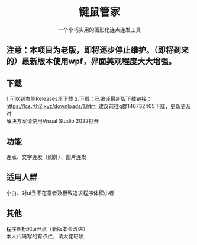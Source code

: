 # <center> 键鼠管家 </center>
<center>一个小巧实用的图形化连点连发工具</center>  

 ## 注意：本项目为老版，即将逐步停止维护。（即将到来的）最新版本使用wpf，界面美观程度大大增强。
 
 ## 下载  
1.可以到右侧Releases里下载
2.下载：已编译最新版下载链接：https://lcs.rth2.xyz/downloads/1.html
建议前往q群146732405下载，更新更及时  
解决方案请使用Visual Studio 2022打开

## 功能  
连点、文字连发（刷屏）、图片连发  

## 适用人群  
小白、对ui丑不在意者及极致追求程序体积小者  

## 其他  
程序图标和ui丑点（新版本会改进）  
本人代码写的有点烂，请大佬轻喷  

